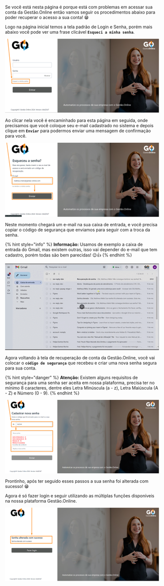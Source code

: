 
Se você está nesta página é porque está com problemas em acessar sua conta da Gestão.Online então vamos seguir os procedimentos abaixo para poder recuperar o acesso a sua conta! 😁

Logo na página inicial temos a tela padrão de Login e Senha, porém mais abaixo você pode ver uma frase clicável **`Esqueci a minha senha`**.

![](/erp-v2/assets/prints/tela_login_recuperar.png)

Ao clicar nela você é encaminhado para esta página em seguida, onde precisamos que você coloque seu e-mail cadastrado no sistema e depois clique em **`Enviar`** para podermos enviar uma mensagem de confirmação para você.

![](/erp-v2/assets/prints/tela_login_recupera_email.png)

Neste momento chegará um e-mail na sua caixa de entrada, e você precisa copiar o código de segurança que enviamos para seguir com a troca da senha.

{% hint style="info" %}
**Informação:** Usamos de exemplo a caixa de entrada do Gmail, mas existem outras, isso vai depender do e-mail que tem cadastro, porém todas são bem parecidas! 😉👍
{% endhint %}

![](/erp-v2/assets/prints/tela_login_cod_email.gif)


Agora voltando à tela de recuperação de conta da Gestão.Online, você vai colocar o **`código de segurança`** que recebeu e criar uma nova senha segura para sua conta. 

{% hint style="danger" %}
**Atenção:** Existem alguns requisitos de segurança para uma senha ser aceita em nossa plataforma, precisa ter no mínimo 8 caracteres, dentre eles Letra Minúscula (a - z), Letra Maiúscula (A - Z) e Número (0 - 9).
{% endhint %}

![](/erp-v2/assets/prints/tela_login_recuperar_nova_senha.png)



Prontinho, após ter seguido esses passos a sua senha foi alterada com sucesso! 😁

Agora é só fazer login e seguir utilizando as múltiplas funções disponíveis na nossa plataforma Gestão.Online.

![](/erp-v2/assets/prints/tela_login_recuperar_sucesso.png)